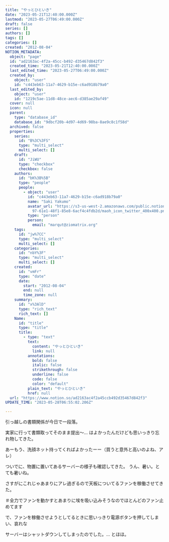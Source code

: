 ```yaml
---
title: "やっとひといき"
date: "2023-05-21T12:40:00.000Z"
lastmod: "2023-05-27T06:49:00.000Z"
draft: false
series: []
authors: []
tags: []
categories: []
created: "2012-08-04"
NOTION_METADATA:
  object: "page"
  id: "ad2163ac-4f2a-45cc-b492-d35467d842f3"
  created_time: "2023-05-21T12:40:00.000Z"
  last_edited_time: "2023-05-27T06:49:00.000Z"
  created_by:
    object: "user"
    id: "c443eb63-11a7-4629-b15e-c6ad918b79a0"
  last_edited_by:
    object: "user"
    id: "1219c5ae-11d8-48ce-aec6-d385ae29af49"
  cover: null
  icon: null
  parent:
    type: "database_id"
    database_id: "9dbcf20b-4d97-4d69-98ba-8ae9c8c1f58d"
  archived: false
  properties:
    series:
      id: "B%3C%3FS"
      type: "multi_select"
      multi_select: []
    draft:
      id: "JiWU"
      type: "checkbox"
      checkbox: false
    authors:
      id: "bK%3B%5B"
      type: "people"
      people:
        - object: "user"
          id: "c443eb63-11a7-4629-b15e-c6ad918b79a0"
          name: "Saki Yakumo"
          avatar_url: "https://s3-us-west-2.amazonaws.com/public.notion-static.com/3ad1c4\
            97-61e1-48f1-85e8-6acf4c4fdb2d/maoh_icon_twitter_400x400.png"
          type: "person"
          person:
            email: "marqut@ziomatrix.org"
    tags:
      id: "jw%7CC"
      type: "multi_select"
      multi_select: []
    categories:
      id: "nbY%3F"
      type: "multi_select"
      multi_select: []
    created:
      id: "vmFr"
      type: "date"
      date:
        start: "2012-08-04"
        end: null
        time_zone: null
    summary:
      id: "x%3AlD"
      type: "rich_text"
      rich_text: []
    Name:
      id: "title"
      type: "title"
      title:
        - type: "text"
          text:
            content: "やっとひといき"
            link: null
          annotations:
            bold: false
            italic: false
            strikethrough: false
            underline: false
            code: false
            color: "default"
          plain_text: "やっとひといき"
          href: null
  url: "https://www.notion.so/ad2163ac4f2a45ccb492d35467d842f3"
UPDATE_TIME: "2023-05-28T06:55:02.206Z"

---
```

<link rel="stylesheet" href="https://cdn.jsdelivr.net/npm/katex@0.16.2/dist/katex.min.css" integrity="sha384-bYdxxUwYipFNohQlHt0bjN/LCpueqWz13HufFEV1SUatKs1cm4L6fFgCi1jT643X" crossorigin="anonymous">


引っ越しの書類関係が今日で一段落。


実家に行って書類取ってそのまま提出〜… はよかったんだけども思いっきり忘れ物してきた。


あーもう、洗顔ネット持ってくればよかったーー（買うと意外と高いのよね、アレ）


ついでに、物置に置いてあるサーバーの様子も確認してきた。 うん、暑い。とても暑いね。


さすがにこれじゃあまりにアレ過ぎるので天板についてるファンを稼働させてきた。


＃全力でファンを動かすとあまりに埃を吸い込みそうなのでほとんどのファン止めてます


で、ファンを稼働させようとしてるときに思いっきり電源ボタンを押してしまい、哀れな


サーバーはシャットダウンしてしまったのでした。… とほほ。

